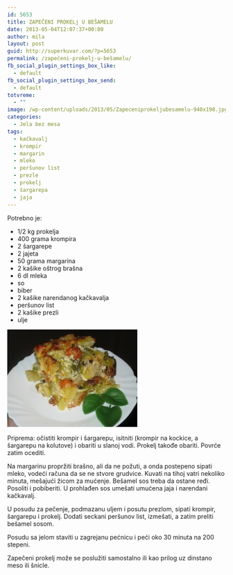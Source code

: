 ```yaml
---
id: 5653
title: ZAPEČENI PROKELj U BEŠAMELU
date: 2013-05-04T12:07:37+00:00
author: mila
layout: post
guid: http://superkuvar.com/?p=5653
permalink: /zapečeni-prokelj-u-bešamelu/
fb_social_plugin_settings_box_like:
  - default
fb_social_plugin_settings_box_send:
  - default
totvreme:
  - ""
image: /wp-content/uploads/2013/05/Zapeceniprokeljubesamelu-940x198.jpg
categories:
  - Jela bez mesa
tags:
  - kačkavalj
  - krompir
  - margarin
  - mleko
  - peršunov list
  - prezle
  - prokelj
  - šargarepa
  - jaja
---
```

Potrebno je:

  * 1/2 kg prokelja
  * 400 grama krompira
  * 2 šargarepe
  * 2 jajeta
  * 50 grama margarina
  * 2 kašike oštrog brašna
  * 6 dl mleka
  * so
  * biber
  * 2 kašike narendanog kačkavalja
  * peršunov list
  * 2 kašike prezli
  * ulje

<img class="alignnone size-medium wp-image-5654" src="/wp-content/uploads/2013/05/Zapeceniprokeljubesamelu-300x225.jpg" alt="Zapeceniprokeljubesamelu" width="300" height="225" /> 

Priprema: očistiti krompir i šargarepu, isitniti (krompir na kockice, a šargarepu na kolutove) i obariti u slanoj vodi. Prokelj takođe obariti. Povrće zatim ocediti.

Na margarinu propržiti brašno, ali da ne požuti, a onda postepeno sipati mleko, vodeći računa da se ne stvore grudvice. Kuvati na tihoj vatri nekoliko minuta, mešajući žicom za mućenje. Bešamel sos treba da ostane ređi. Posoliti i pobiberiti. U prohlađen sos umešati umućena jaja i narendani kačkavalj.

U posudu za pečenje, podmazanu uljem i posutu prezlom, sipati krompir, šargarepu i prokelj. Dodati seckani peršunov list, izmešati, a zatim preliti bešamel sosom.

Posudu sa jelom staviti u zagrejanu pećnicu i peći oko 30 minuta na 200 stepeni.

Zapečeni prokelj može se poslužiti samostalno ili kao prilog uz dinstano meso ili šnicle.